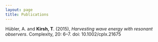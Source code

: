 ```yaml
---
layout: page
title: Publications
---
```


Hübler, A. and **Kirsh, T**. (2015), *Harvesting wave energy with resonant observers*. Complexity, 20: 6–7. doi: 10.1002/cplx.21675
